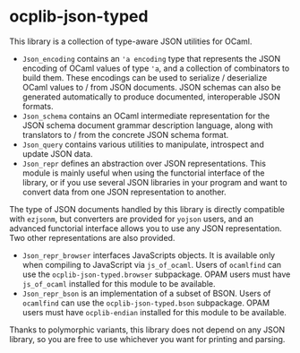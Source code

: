 # ocplib-json-typed

This library is a collection of type-aware JSON utilities for OCaml.

  - `Json_encoding` contains an `'a encoding` type that represents
    the JSON encoding of OCaml values of type `'a`, and a collection
    of combinators to build them. These encodings can be used to
    serialize / deserialize OCaml values to / from JSON
    documents. JSON schemas can also be generated automatically to
    produce documented, interoperable JSON formats.
  - `Json_schema` contains an OCaml intermediate representation for
    the JSON schema document grammar description language, along with
    translators to / from the concrete JSON schema format.
  - `Json_query` contains various utilities to manipulate, introspect
    and update JSON data.
  - `Json_repr` defines an abstraction over JSON representations.
    This module is mainly useful when using the functorial interface of
    the library, or if you use several JSON libraries in your program
    and want to convert data from one JSON representation to another.

The type of JSON documents handled by this library is directly
compatible with `ezjsonm`, but converters are provided for `yojson`
users, and an advanced functorial interface allows you to use any JSON
representation. Two other representations are also provided.

  - `Json_repr_browser` interfaces JavaScripts objects. It is
    available only when compiling to JavaScript via
    `js_of_ocaml`. Users of `ocamlfind` can use the
    `ocplib-json-typed.browser` subpackage. OPAM users must have
    `js_of_ocaml` installed for this module to be available.
  - `Json_repr_bson` is an implementation of a subset of BSON.
    Users of `ocamlfind` can use the
    `ocplib-json-typed.bson` subpackage. OPAM users must have
    `ocplib-endian` installed for this module to be available.

Thanks to polymorphic variants, this library does not depend on any
JSON library, so you are free to use whichever you want for printing
and parsing.
